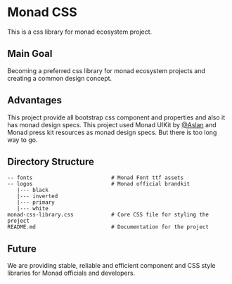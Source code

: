 # Monad CSS

This is a css library for monad ecosystem project.

## Main Goal

Becoming a preferred css library for monad ecosystem projects and creating a common design concept.

## Advantages

This project provide all bootstrap css component and properties and also it has monad design specs.
This project used Monad UIKit by [@Aslan](https://x.com/aslanw3b) and Monad press kit resources as monad design specs.
But there is too long way to go.

## Directory Structure

```
-- fonts                         # Monad Font ttf assets                 
-- logos                         # Monad official brandkit     
   |--- black                    
   |--- inverted                 
   |--- primary                  
   |--- white                    
monad-css-library.css            # Core CSS file for styling the project
README.md                        # Documentation for the project
```
## Future
We are providing stable, reliable and efficient component and CSS style libraries for Monad officials and developers.

